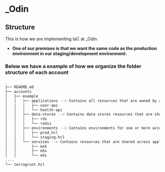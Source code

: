 # _Odin

## Structure

This is how we are implementing IaC at _Odin.

* **One of our premises is that we want the same code as the production environment in our staging/development environment.**




### Below we have a example of how we organize the folder structure of each account

```sh
.
├── README.md
├── accounts
│   ├── example
│   │   ├── applications --> Contains all resources that are owned by an application
│   │   │   ├── user-api
│   │   │   └── health-api
│   │   ├── data-stores --> Contains data stores resources that are shared or not by applications
│   │   │   ├── rds
│   │   │   └── redis
│   │   ├── environments --> Contains environments for one or more accounts
│   │   │   ├── prod.hcl
│   │   │   └── staging.hcl
│   │   └── services --> Contains resources that are shared across applications
│   │       ├── msk
│   │       ├── eks
│   │       └── eks
....
└── terragrunt.hcl
```
